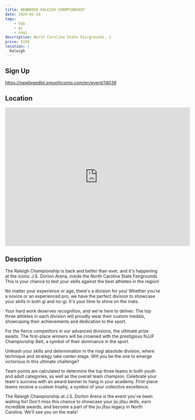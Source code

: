 ```yaml
---
title: NEWBREED RALEIGH CHAMPIONSHIP
date: 2024-02-24
tags:
    - Feb
    - gi 
    - nogi 
description: North Carolina State Fairgrounds, J
price: $150
location: |
  Raleigh
---
```

## Sign Up
https://newbreedbjj.smoothcomp.com/en/event/14039

## Location
<iframe src="https://www.google.com/maps/embed?pb=!1m18!1m12!1m3!1d12345.6789!2d-78.7211520!3d35.7981935!2m3!1f0!2f0!3f0!3m2!1i1024!2i768!4f13.1!3m3!1m2!1s0x0%3A0x0!2z35.7981935!5e0!3m2!1sen!2sus!4v1234567890" width="600" height="450" style="border:0;" allowfullscreen="" loading="lazy"></iframe>

## Description
The Raleigh Championship is back and better than ever, and it's happening at the iconic J.S. Dorton Arena, inside the North Carolina State Fairgrounds. This is your chance to test your skills against the best athletes in the region!


No matter your experience or age, there's a division for you! Whether you're a novice or an experienced pro, we have the perfect division to showcase your skills in both gi and no-gi. It's your time to shine on the mats.


Your hard work deserves recognition, and we're here to deliver. The top three athletes in each division will proudly wear their custom medals, showcasing their achievements and dedication to the sport.


For the fierce competitors in our advanced divisions, the ultimate prize awaits. The first-place winners will be crowned with the prestigious NJJF Championship Belt, a symbol of their dominance in the sport.


Unleash your skills and determination in the nogi absolute division, where technique and strategy take center stage. Will you be the one to emerge victorious in this ultimate challenge?


Team points are calculated to determine the top three teams in both youth and adult categories, as well as the overall team champion. Celebrate your team's success with an award banner to hang in your academy. First-place teams receive a custom trophy, a symbol of your collective excellence.


The Raleigh Championship at J.S. Dorton Arena is the event you've been waiting for! Don't miss this chance to showcase your jiu jitsu skills, earn incredible awards, and become a part of the jiu jitsu legacy in North Carolina. We'll see you on the mats!